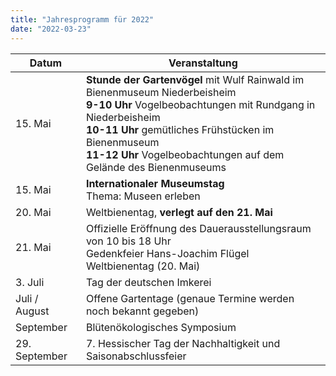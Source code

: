 ```yaml
---
title: "Jahresprogramm für 2022"
date: "2022-03-23"
---
```

| Datum | Veranstaltung |
|----|----|
| 15. Mai | __Stunde der Gartenvögel__ mit Wulf Rainwald im Bienenmuseum Niederbeisheim<br>  __9-10 Uhr__ Vogelbeobachtungen mit Rundgang in Niederbeisheim<br>  __10-11 Uhr__ gemütliches Frühstücken im Bienenmuseum<br>  __11-12 Uhr__ Vogelbeobachtungen auf dem Gelände des Bienenmuseums |
| 15. Mai | __Internationaler Museumstag__<br>  Thema: Museen erleben |
| 20. Mai | Weltbienentag, __verlegt auf den 21. Mai__ |
| 21. Mai | Offizielle Eröffnung des Dauerausstellungsraum von 10 bis 18 Uhr<br>  Gedenkfeier Hans-Joachim Flügel<br>  Weltbienentag (20. Mai) |
| 3. Juli | Tag der deutschen Imkerei |
| Juli /<br>  August | Offene Gartentage (genaue Termine werden noch bekannt gegeben) |
| September | Blütenökologisches Symposium |
| 29. September | 7. Hessischer Tag der Nachhaltigkeit und Saisonabschlussfeier |